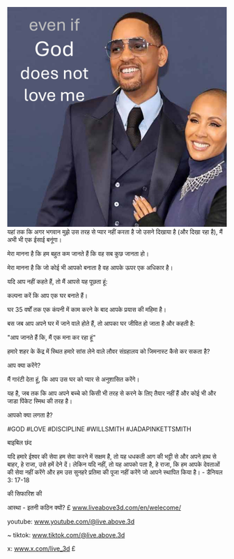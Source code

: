 ![Video cover image](../cover.jpg)
यहां तक कि अगर भगवान मुझे उस तरह से प्यार नहीं करता है जो उसने दिखाया है (और दिखा रहा है), मैं अभी भी एक ईसाई बनूंगा।

मेरा मानना है कि हम बहुत कम जानते हैं कि वह सब कुछ जानता हो।

मेरा मानना है कि जो कोई भी आपको बनाता है वह आपके ऊपर एक अधिकार है।

यदि आप नहीं कहते हैं, तो मैं आपसे यह पूछता हूं:

कल्पना करें कि आप एक घर बनाते हैं।

घर 35 वर्षों तक एक कंपनी में काम करने के बाद आपके प्रयास की महिमा है।

बस जब आप अपने घर में जाने वाले होते हैं, तो आपका घर जीवित हो जाता है और कहती है:

"आप जानते हैं कि, मैं एक मना कर रहा हूं"

हमारे शहर के केंद्र में स्थित हमारे सांस लेने वाले लौवर संग्रहालय को जिमनास्ट कैसे कर सकता है?

आप क्या करेंगे?

मैं गारंटी देता हूं, कि आप उस घर को प्यार से अनुशासित करेंगे।

यह है, जब तक कि आप अपने बच्चे को किसी भी तरह से करने के लिए तैयार नहीं हैं और कोई भी और जाडा पिंकेट स्मिथ की तरह है।

आपको क्या लगता है?


#GOD #LOVE #DISCIPLINE #WILLSMITH #JADAPINKETTSMITH


बाइबिल छंद

यदि हमारे ईश्वर की सेवा हम सेवा करने में सक्षम है, तो यह धधकती आग की भट्टी से और अपने हाथ से बाहर, हे राजा, उसे हमें देने दें। लेकिन यदि नहीं, तो यह आपको पता है, हे राजा, कि हम आपके देवताओं की सेवा नहीं करेंगे और हम उस सुनहरे प्रतिमा की पूजा नहीं करेंगे जो आपने स्थापित किया है। - डैनियल 3: 17-18


की सिफारिश की

आस्था - इतनी कठिन क्यों? £ www.liveabove3d.com/en/welecome/

youtube: www.youtube.com/@live.above.3d

~ tiktok: www.tiktok.com/@live.above.3d

x: www.x.com/live_3d £








